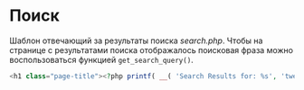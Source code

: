 # Поиск

Шаблон отвечающий за результаты поиска *search.php*. Чтобы на странице с результатами поиска отображалось поисковая фраза можно воспользоваться функцией `get_search_query()`.

```php
<h1 class="page-title"><?php printf( __( 'Search Results for: %s', 'twentyfifteen' ), get_search_query() ); ?></h1>
```